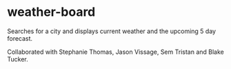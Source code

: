 # weather-board

Searches for a city and displays current weather and the upcoming 5 day forecast. 


Collaborated with Stephanie Thomas, Jason Vissage, Sem Tristan and Blake Tucker.
